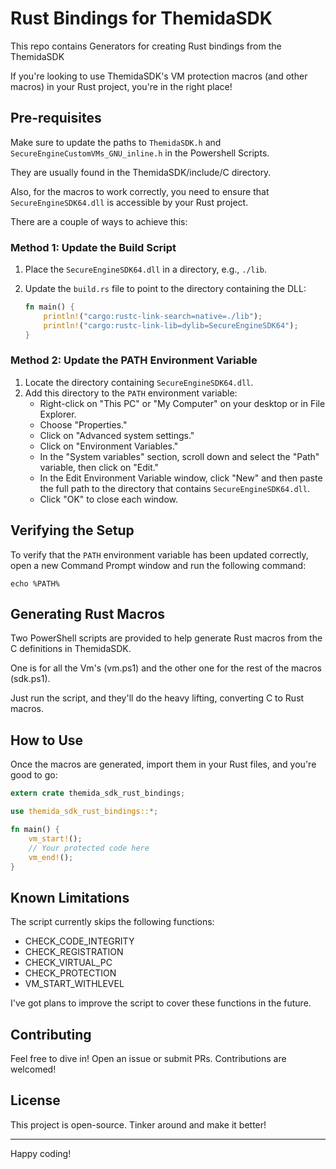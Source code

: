 # Rust Bindings for ThemidaSDK

This repo contains Generators for creating Rust bindings from the ThemidaSDK

If you're looking to use ThemidaSDK's VM protection macros (and other macros) in your Rust project, you're in the right place!

## Pre-requisites

Make sure to update the paths to `ThemidaSDK.h` and `SecureEngineCustomVMs_GNU_inline.h` in the Powershell Scripts.

They are usually found in the ThemidaSDK/include/C directory.

Also, for the macros to work correctly, you need to ensure that `SecureEngineSDK64.dll` is accessible by your Rust project.

There are a couple of ways to achieve this:

### Method 1: Update the Build Script

1. Place the `SecureEngineSDK64.dll` in a directory, e.g., `./lib`.
2. Update the `build.rs` file to point to the directory containing the DLL:

    ```rust
    fn main() {
        println!("cargo:rustc-link-search=native=./lib");
        println!("cargo:rustc-link-lib=dylib=SecureEngineSDK64");
    }
    ```

### Method 2: Update the PATH Environment Variable

1. Locate the directory containing `SecureEngineSDK64.dll`.
2. Add this directory to the `PATH` environment variable:
    - Right-click on "This PC" or "My Computer" on your desktop or in File Explorer.
    - Choose "Properties."
    - Click on "Advanced system settings."
    - Click on "Environment Variables."
    - In the "System variables" section, scroll down and select the "Path" variable, then click on "Edit."
    - In the Edit Environment Variable window, click "New" and then paste the full path to the directory that contains `SecureEngineSDK64.dll`.
    - Click "OK" to close each window.

## Verifying the Setup

To verify that the `PATH` environment variable has been updated correctly, open a new Command Prompt window and run the following command:

```shell
echo %PATH%
```

## Generating Rust Macros

Two PowerShell scripts are provided to help generate Rust macros from the C definitions in ThemidaSDK.

One is for all the Vm's (vm.ps1) and the other one for the rest of the macros (sdk.ps1).

Just run the script, and they'll do the heavy lifting, converting C to Rust macros.

## How to Use

Once the macros are generated, import them in your Rust files, and you're good to go:

```rust
extern crate themida_sdk_rust_bindings;

use themida_sdk_rust_bindings::*;

fn main() {
    vm_start!();
    // Your protected code here
    vm_end!();
}
```

## Known Limitations

The script currently skips the following functions:

- CHECK_CODE_INTEGRITY
- CHECK_REGISTRATION
- CHECK_VIRTUAL_PC
- CHECK_PROTECTION
- VM_START_WITHLEVEL

I've got plans to improve the script to cover these functions in the future.

## Contributing

Feel free to dive in! Open an issue or submit PRs. Contributions are welcomed!

## License

This project is open-source. Tinker around and make it better!

---

Happy coding!
